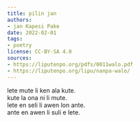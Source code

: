 ```yaml
---
title: pilin jan
authors:
- jan Kapesi Pake
date: 2022-02-01
tags:
- poetry
license: CC-BY-SA 4.0
sources:
- https://liputenpo.org/pdfs/0011walo.pdf
- https://liputenpo.org/lipu/nanpa-walo/
---
```


lete mute li ken ala kute.  
kute la ona ni li mute.  
lete en seli li awen lon ante.  
ante en awen li suli e lete.